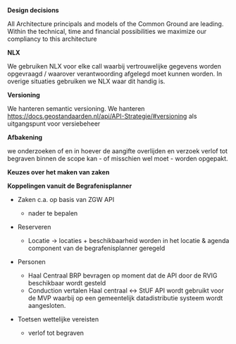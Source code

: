 **Design decisions**


All Architecture principals and models of the Common Ground are leading. Within the technical, time and financial possibilities we maximize our compliancy to this architecture 

**NLX**

We gebruiken NLX voor elke call waarbij vertrouwelijke gegevens worden opgevraagd / waarover verantwoording afgelegd moet kunnen worden. In overige situaties gebruiken we NLX waar dit handig is.

**Versioning**

We hanteren semantic versioning. 
We hanteren https://docs.geostandaarden.nl/api/API-Strategie/#versioning  als uitgangspunt voor versiebeheer

**Afbakening**

we onderzoeken of en in hoever de aangifte overlijden en verzoek verlof tot begraven binnen de scope kan - of misschien wel moet - worden opgepakt.

**Keuzes over het maken van zaken**


**Koppelingen vanuit de Begrafenisplanner**

- Zaken c.a. op basis van ZGW API
   - nader te bepalen


- Reserveren
	- Locatie -> locaties + beschikbaarheid worden in het locatie & agenda component van de begrafenisplanner geregeld
	
	
- Personen
	- Haal Centraal BRP bevragen op moment dat de API door de RVIG beschikbaar wordt gesteld
	- Conduction vertalen Haal centraal <-> StUF  API wordt gebruikt voor de MVP waarbij op een gemeentelijk datadistributie systeem wordt aangesloten.
	
- Toetsen wettelijke vereisten
	- verlof tot begraven

